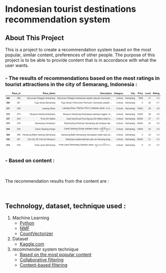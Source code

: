 # Indonesian tourist destinations recommendation system

## About This Project
This is a project to create a recommendation system based on the most popular, similar content, preferences of other people. The purpose of this project is to be able to provide content that is in accordance with what the user wants. 

<h3>- The results of recommendations based on the most ratings in tourist attractions in the city of Semarang, Indonesia : </h3>
<img src="rcys01.PNG" alt="">

<h3>- Based on content : </h3>
<img src="rcys02.png" alt="">
<p>The recommendation results from the content are : </p>
<img src="rcys03.PNG" alt="">

## Technology, dataset, technique used :
1. Machine Learning
   - [Python](https://www.python.org/)
   - [NMF](https://en.wikipedia.org/wiki/Non-negative_matrix_factorization)
   - [CountVectorizer](https://scikit-learn.org/stable/modules/generated/sklearn.feature_extraction.text.CountVectorizer.html)
2. Dataset
   - [Kaggle.com](https://www.kaggle.com/datasets/aprabowo/indonesia-tourism-destination) 
3. recommender system technique
   - [Based on the most popular content](https://en.wikipedia.org/wiki/Recommender_system)
   - [Collaborative filtering](https://en.wikipedia.org/wiki/Recommender_system)
   - [Content-based filtering](https://en.wikipedia.org/wiki/Recommender_system)
